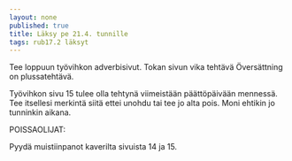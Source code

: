 ```yaml
---
layout: none
published: true
title: Läksy pe 21.4. tunnille
tags: rub17.2 läksyt
---
```

Tee loppuun työvihkon adverbisivut. Tokan sivun vika tehtävä Översättning on plussatehtävä.

Työvihkon sivu 15 tulee olla tehtynä viimeistään päättöpäivään mennessä. Tee itsellesi merkintä siitä ettei unohdu tai tee jo alta pois.  Moni ehtikin jo tunninkin aikana.

POISSAOLIJAT:

Pyydä muistiinpanot kaverilta sivuista 14 ja 15.
